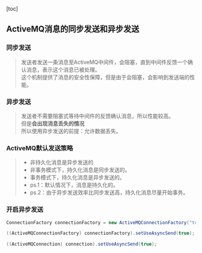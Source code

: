 [toc]
## ActiveMQ消息的同步发送和异步发送

### 同步发送
> 发送者发送一条消息至ActiveMQ中间件，会阻塞，直到中间件反馈一个确认消息，表示这个消息已被处理。<br>
> 这个机制提供了消息的安全性保障，但是由于会阻塞，会影响到发送端的性能。
### 异步发送
> 发送者不需要阻塞式等待中间件的反馈确认消息，所以性能较高。<br>
> 但是<b>会出现消息丢失的情况</b><br>
> 所以使用异步发送的前提：允许数据丢失。

### ActiveMQ默认发送策略
>- 非持久化消息是异步发送的
>- 非事务模式下，持久化消息是同步发送的。
>- 事务模式下，持久化消息是异步发送的。
>- ps.1：默认情况下，消息是持久化的。
>- ps.2：由于异步发送效率比同步发送高，持久化消息尽量开始事务。

### 开启异步发送
``` java 
ConnectionFactory connectionFactory = new ActiveMQConnectionFactory("tcp://127.0.0.1:61616?jms.useAsyncSend=true");

((ActiveMQConnectionFactory) connectionFactory).setUseAsyncSend(true);

((ActiveMQConnection) connection).setUseAsyncSend(true);
```

